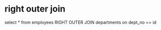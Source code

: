 # right outer join

  select
    *
  from employees
  RIGHT OUTER JOIN departments on dept_no == id
